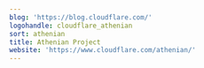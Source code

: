 ```yaml
---
blog: 'https://blog.cloudflare.com/'
logohandle: cloudflare_athenian
sort: athenian
title: Athenian Project
website: 'https://www.cloudflare.com/athenian/'
---
```

